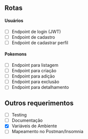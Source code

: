 ## Rotas 

#### Usuários 

- [ ] Endpoint de login (JWT)
- [ ] Endpoint de cadastro
- [ ] Endpoint de cadastrar perfil

#### Pokemons

- [ ] Endpoint para listagem
- [ ] Endpoint para criação
- [ ] Endpoint para adição
- [ ] Endpoint para exclusão
- [ ] Endpoint para detalhamento

## Outros requerimentos

- [ ] Testing 
- [ ] Documentação
- [x] Variáveis de Ambiente
- [ ] Mapeamento no Postman/Insomnia
